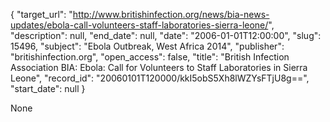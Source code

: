 {
  "target_url": "http://www.britishinfection.org/news/bia-news-updates/ebola-call-volunteers-staff-laboratories-sierra-leone/", 
  "description": null, 
  "end_date": null, 
  "date": "2006-01-01T12:00:00", 
  "slug": 15496, 
  "subject": "Ebola Outbreak, West Africa 2014", 
  "publisher": "britishinfection.org", 
  "open_access": false, 
  "title": "British Infection Association BIA: Ebola: Call for Volunteers to Staff Laboratories in Sierra Leone", 
  "record_id": "20060101T120000/kkI5obS5Xh8lWZYsFTjU8g==", 
  "start_date": null
}

None